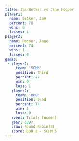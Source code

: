 ```yaml
---
title: Jan Betker vs Jane Hooper
player1:            
  name: Betker, Jan 
  percent: 78       
  wins: 0           
  losses: 1         
player2:            
  name: Hooper, Jane
  percent: 74       
  wins: 1           
  losses: 0         
games:
 - player1:         
     team: 'SCHM'   
     position: Third
     percent: 78    
     win: 0         
     loss: 1        
   player2:        
     team: 'BOD'   
     position: Lead
     percent: 74   
     win: 1        
     loss: 0       
   event: Trials (Women)
   year: 1997           
   draw: Round Robin(8) 
   score: BOD 8 - SCHM 5
---
```

